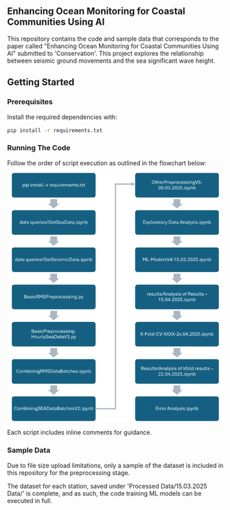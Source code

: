 ## Enhancing Ocean Monitoring for Coastal Communities Using AI

This repository contains the code and sample data that corresponds to the paper called "Enhancing Ocean Monitoring for Coastal Communities Using AI" submitted to 'Conservation'. This project explores the relationship between seismic ground movements and the sea significant wave height.

## Getting Started

### Prerequisites
Install the required dependencies with:

```bash
pip install -r requirements.txt
```

### Running The Code
Follow the order of script execution as outlined in the flowchart below:

![Execution Flowchart](Flowchart.png)

Each script includes inline comments for guidance.

### Sample Data

Due to file size upload limitations, only a sample of the dataset is included in this repository for the preprocessing stage.

The dataset for each station, saved under 'Processed Data/15.03.2025 Data/' is complete, and as such, the code training ML models can be executed in full.

